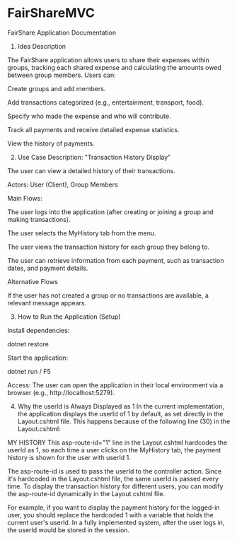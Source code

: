 # FairShareMVC

FairShare Application Documentation

1. Idea Description

The FairShare application allows users to share their expenses within groups, tracking each shared expense and calculating the amounts owed between group members. Users can:

Create groups and add members.

Add transactions categorized (e.g., entertainment, transport, food).

Specify who made the expense and who will contribute.

Track all payments and receive detailed expense statistics.

View the history of payments.

2. Use Case Description: "Transaction History Display"

The user can view a detailed history of their transactions.

Actors: User (Client), Group Members

Main Flows:

The user logs into the application (after creating or joining a group and making transactions).

The user selects the MyHistory tab from the menu.

The user views the transaction history for each group they belong to.

The user can retrieve information from each payment, such as transaction dates, and payment details.

Alternative Flows

If the user has not created a group or no transactions are available, a relevant message appears.

3. How to Run the Application (Setup) 
   
Install dependencies:

dotnet restore

Start the application:

dotnet run / F5

Access: The user can open the application in their local environment via a browser (e.g., http://localhost:5279).

4. Why the userId is Always Displayed as 1
In the current implementation, the application displays the userId of 1 by default, as set directly in the Layout.cshtml file. This happens because of the following line (30) in the 
Layout.cshtml:

<a class="nav-link text-white" asp-area="" asp-controller="History" asp-action="UserHistory" asp-route-id="1">MY HISTORY</a>
This asp-route-id="1" line in the Layout.cshtml hardcodes the userId as 1, so each time a user clicks on the MyHistory tab, the payment history is shown for the user with userId 1.

The asp-route-id is used to pass the userId to the controller action. Since it's hardcoded in the Layout.cshtml file, the same userId is passed every time.
To display the transaction history for different users, you can modify the asp-route-id dynamically in the Layout.cshtml file.

For example, if you want to display the payment history for the logged-in user, you should replace the hardcoded 1 with a variable that holds the current user's userId.
In a fully implemented system, after the user logs in, the userId would be stored in the session. 

